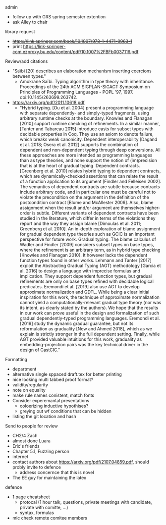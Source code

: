 admin
* follow up with GRS spring semester extention
* ask Alley to chair


library request
* ~~https://link.springer.com/book/10.1007/978-1-4471-0963-1~~
* print https://link-springer-com.ezproxy.bu.edu/content/pdf/10.1007%2FBFb0037116.pdf

Review/add citations
* "Saïbi [20] describes an elaboration mechanism inserting coercions between types."
  * Amokrane Saïbi. Typing algorithm in type theory with inheritance. Proceedings of the 24th ACM SIGPLAN-SIGACT Symposium on Principles of Programming Languages - POPL ’97, 1997. doi:10.1145/263699.263742.
* https://arxiv.org/pdf/2011.10618.pdf
  * "Hybrid typing. [Ou et al. 2004] present a programming language with separate dependently- and
simply-typed fragments, using arbitrary runtime checks at the boundary. Knowles and Flanagan
[2010] support runtime checking of refinements. In a similar manner, [Tanter and Tabareau 2015]
introduce casts for subset types with decidable properties in Coq. They use an axiom to denote
failure, which breaks weak canonicity. Dependent interoperability [Dagand et al. 2018; Osera et al.
2012] supports the combination of dependent and non-dependent typing through deep conversions.
All these approaches are more intended as programming languages than as type theories, and none
support the notion of (im)precision that is at the heart of gradual typing.
Dependent contracts. [Greenberg et al. 2010] relates hybrid typing to dependent contracts, which
are dynamically-checked assertions that can relate the result of a function application to its
argument [Findler and Felleisen 2002]. The semantics of dependent contracts are subtle because
contracts include arbitrary code, and in particular one must be careful not to violate the precondition
on the argument in the definition of the postcondition contract [Blume and McAllester 2006]. Also,
blame assignment when the result and/or argument are themselves higher-order is subtle. Different
variants of dependent contracts have been studied in the literature, which differ in terms of the
violations they report and the way they assign blame [Dimoulas et al. 2011; Greenberg et al. 2010].
An in-depth exploration of blame assignment for gradual dependent type theories such as GCIC is
an important perspective for future work.
Gradual typing. The blame calculus of Wadler and Findler [2009] considers subset types on
base types, where the refinement is an arbitrary term, as in hybrid type checking [Knowles and
Flanagan 2010]. It however lacks the dependent function types found in other works. Lehmann
and Tanter [2017] exploit the Abstracting Gradual Typing (AGT) methodology [Garcia et al. 2016]
to design a language with imprecise formulas and implication. They support dependent function
types, but gradual refinements are only on base types refined with decidable logical predicates.
Eremondi et al. [2019] also use AGT to develop approximate normalization and GDTL. While being
a clear initial inspiration for this work, the technique of approximate normalization cannot yield a
computationally-relevant gradual type theory (nor was its intent, as clearly stated by the authors).
We hope that the results in our work can prove useful in the design and formalization of such
gradual dependently-typed programming languages. Eremondi et al. [2019] study the dynamic
gradual guarantee, but not its reformulation as graduality [New and Ahmed 2018], which as we
explain is strictly stronger in the full dependent setting. Finally, while AGT provided valuable
intuitions for this work, graduality as embedding-projection pairs was the key technical driver in
the design of CastCIC."


Formatting
* department
* alternative single sppaced draft.tex for better printing
* nice looking multi tabbed proof format?
* validity/regularity
* note on equality
* make rule names conistent, match fonts
* Consider experemantal presentations
  * coloerizing inductive hypothises?
  * greying out wf conditions that can be hidden
* listing the git location and hash

Send to people for review
* CH2/4 Zach
* almost done Luara
* Eric's friends
* Chapter 5.1, Fuzzing person 
* internet
* contact authors about https://arxiv.org/pdf/2107.04859.pdf, should probly invite to defence
  * address concernce that this is novel
* The EE guy for maintaining the latex


defence 
* 1 page cheatsheet
  * protocal (1 hour talk, questions, private meetings with candidate, private with comitte, ...)
  * syntax, formulas
* mic check remote comitee members